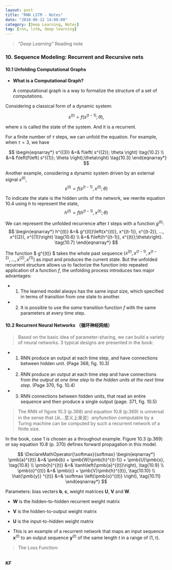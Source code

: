 ```yaml
---
layout: post
title: "RNN LSTM - Notes"
date: "2018-06-12 14:00:00"
category: [Deep Learning, Notes]
tag: [rnn, lstm, deep learning]
---
```



> *"Deep Learning"* Reading note

<!--more-->

### 10. Sequence Modeling: Recurrent and Recursive nets

#### 10.1 Unfolding Computational Graphs

- **What is a Computational Graph?**

	A computational graph is a way to formalize the structure of a set of computations.


Considering a classical form of a dynamic system:

$$
s^{(t)} = f \left( s^{(t-1)} ; \theta \right), \tag{10.1}
$$

where $s$ is called the state of the system. And it is a recurrent.

For a finite number of $\tau$ steps, we can unfold the equation. For example, when $\tau = 3$, we have 

$$ 
\begin{eqnarray*}
s^{(3)} &=& f\left( s^{(2)}; \theta \right) \tag{10.2} \\
 &=& f\left(f\left( s^{(1)}; \theta \right);\theta\right) \tag{10.3}
 \end{eqnarray*}
$$

Another example, considering a dynamic system driven by an external signal $x^{(t)}$,
$$
s^{(t)} = f\left( s^{(t-1)}, x^{(t)};\theta \right) \tag{10.4}
$$

To indicate the state  is the hidden units of the network, we rewrite equation 10.4 using $h$ to represent the state,
$$
h^{(t)} = f\left(h^{(t-1)}, x^{(t)}; \theta \right) \tag{10.5}
$$

We can represent the unfolded recurrence after $t$ steps with a function $g^{(t)}$:
$$
\begin{eqnarray*}
h^{(t)} &=& g^{(t)}\left(x^{(t)}, x^{(t-1)}, x^{(t-2)}, ..., x^{(2)}, x^{(1)}\right) \tag{10.6} \\
&=& f\left(h^{(t-1)}, x^{(t)};\theta\right). \tag{10.7}
\end{eqnarray*}
$$

The function $ g^{(t)} $ takes the whole past sequence $\left(x^{(t)}, x^{(t-1)}, x^{(t-2)}, ..., x^{(2)}, x^{(1)} \right)$ as input and produces the current state. But the unfolded recurrent structure allows us to factorize the function into repeated application of a function $f$, the unfolding process introduces two major advantages:

- 1. The learned model always has the same input size, which specified in terms of transition from one state to another.
- 2. It is possible to use the *same* transition function $f$ with the same parameters at every time step.

#### 10.2 Recurrent Neural Networks （循环神经网络）
> Based on the basic idea of parameter-sharing, we can build a variety of neural networks. 3 typical designs are presented in the book:

- 1. RNN produce an output at each time step, and have connections between hidden unit. (Page 368, fig. 10.3)
- 2. RNN produce an output at each time step and have connections from *the output at one time step* to *the hidden units at the next time step*. (Page 370, fig. 10.4)
- 3. RNN connections between hidden units, that read an entire sequence and then produce a single output (page. 371, fig. 10.5)

> The RNN of figure 10.3 (p.368) and equation 10.8 (p.369) is universal in the sense that (从...意义上来说）*any*function computable by a Turing machine can be computed by such a recurrent network of a finite size. 

In the book, case 1 is chosen as a throughout example. 
Figure 10.3 (p.369) or say equation 10.8 (p. 370) defines forward propagation in this model.

$$
\DeclareMathOperator{\softmax}{softmax}
\begin{eqnarray*}
\pmb{a}^{(t)} &=& \pmb{b} + \pmb{W}\pmb{h}^{(t-1)} + \pmb{U}\pmb{x}, \tag{10.8} \\
\pmb{h}^{(t)} &=& \tanh\left(\pmb{a}^{(t)}\right), \tag{10.9} \\
\pmb{o}^{(t)} &=& \pmb{c} + \pmb{V}\pmb{h}^{(t)}, \tag{10.10} \\
\hat{\pmb{y}} ^{(t)} &=& \softmax \left(\pmb{o}^{(t)} \right), \tag{10.11}
\end{eqnarray*}
$$

Parameters: bias vecters $\pmb{b}$, $\pmb{c}$, weight matrices $\pmb{U}$, $\pmb{V}$ and $\pmb{W}$.

- $\pmb W$ is the hidden-to-hidden recurrent weight matrix
- $\pmb V$ is the hidden-to-output weight matrix
- $\pmb U$ is the input-to-hidden weight matrix

- This is an example of a recurrent network that maps an input sequence $\pmb{x}^{(t)}$ to an output sequence $\pmb{y}^{(t)}$ of the same length $t$ in a range of $(1, \tau)$.



> The Loss Function:



<br>***KF*** 
